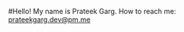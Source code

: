#Hello!
My name is Prateek Garg.
How to reach me: prateekgarg.dev@pm.me
<!---
Nautilus3000/Nautilus3000 is a ✨ special ✨ repository because its `README.md` (this file) appears on your GitHub profile.
You can click the Preview link to take a look at your changes.
--->
